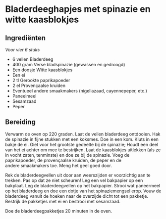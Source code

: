 # Bladerdeeghapjes met spinazie en witte kaasblokjes
## Ingrediënten
_Voor vier 6 stuks_

- 6 vellen Bladerdeeg
- 400 gram Verse bladspinazie (gewassen en gedroogd)
- Een doosje Witte kaasblokjes
- Een ei
- 2 tl Gerookte paprikapoeder
- 2 el Provençaalse kruiden
- Eventueel andere smaakmakers (nigellazaad, cayennepeper, etc.)
- Paneelmeel
- Sesamzaad
- Peper

## Bereiding
Verwarm de oven op 220 graden. Laat de vellen bladerdeeg ontdooien. Hak de spinazie in fijne stukken met een koksmes. Doe in een kom. Kluts in een bakje de ei. Giet voor het grootste gedeelte bij de spinazie; Houdt een deel van het ei achter om mee te bestrijken. Laat de kaasblokjes uitlekken (als ze in vocht zaten, tenminste) en doe ze bij de spinazie. Voeg de paprikapoeder, de provençaalse kruiden, de peper en de andere smaakmakers toe. Meng het geel goed door. 

Rek de bladerdeegvellen uit door aan weerszijden er voorzichtig aan te trekken. Pas op dat ze niet scheuren! Leg een vel bakpapier op een bakplaat. Leg de bladerdeegvellen op het bakpapier. Strooi wat paneermeel op het bladerdeeg en doe een dotje van het spinaziemengsel erop. Vouw de bladerdeeg vanuit de hoeken naar de overzijde dicht tot een pakketje. Bestrijk de pakketjes met ei en bestrooi met sesamzaad.

Doe de bladerdeegpakketjes 20 minuten in de oven.
